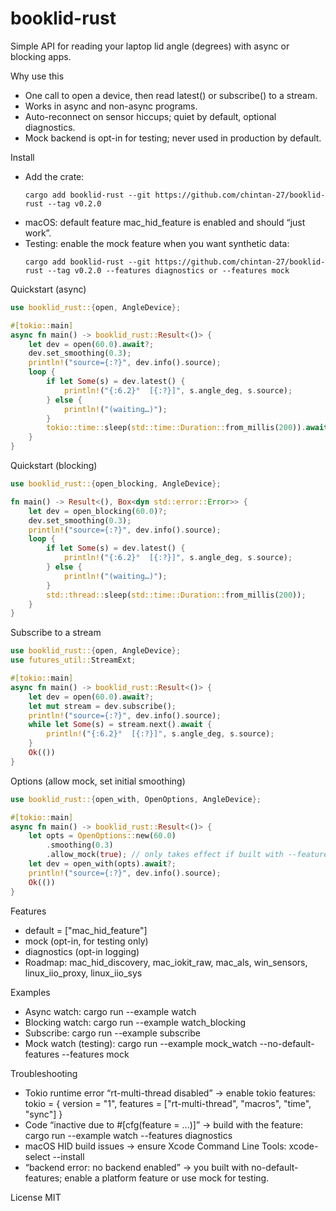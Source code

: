 # booklid-rust

Simple API for reading your laptop lid angle (degrees) with async or blocking apps.

Why use this
- One call to open a device, then read latest() or subscribe() to a stream.
- Works in async and non-async programs.
- Auto-reconnect on sensor hiccups; quiet by default, optional diagnostics.
- Mock backend is opt-in for testing; never used in production by default.

Install
- Add the crate:
  ```
  cargo add booklid-rust --git https://github.com/chintan-27/booklid-rust --tag v0.2.0
  ```
- macOS: default feature mac_hid_feature is enabled and should “just work”.
- Testing: enable the mock feature when you want synthetic data:
  ```
  cargo add booklid-rust --git https://github.com/chintan-27/booklid-rust --tag v0.2.0 --features diagnostics or --features mock
  ```

Quickstart (async)
```rust
use booklid_rust::{open, AngleDevice};

#[tokio::main]
async fn main() -> booklid_rust::Result<()> {
    let dev = open(60.0).await?;
    dev.set_smoothing(0.3);
    println!("source={:?}", dev.info().source);
    loop {
        if let Some(s) = dev.latest() {
            println!("{:6.2}°  [{:?}]", s.angle_deg, s.source);
        } else {
            println!("(waiting…)");
        }
        tokio::time::sleep(std::time::Duration::from_millis(200)).await;
    }
}
```

Quickstart (blocking)
```rust
use booklid_rust::{open_blocking, AngleDevice};

fn main() -> Result<(), Box<dyn std::error::Error>> {
    let dev = open_blocking(60.0)?;
    dev.set_smoothing(0.3);
    println!("source={:?}", dev.info().source);
    loop {
        if let Some(s) = dev.latest() {
            println!("{:6.2}°  [{:?}]", s.angle_deg, s.source);
        } else {
            println!("(waiting…)");
        }
        std::thread::sleep(std::time::Duration::from_millis(200));
    }
}
```

Subscribe to a stream
```rust
use booklid_rust::{open, AngleDevice};
use futures_util::StreamExt;

#[tokio::main]
async fn main() -> booklid_rust::Result<()> {
    let dev = open(60.0).await?;
    let mut stream = dev.subscribe();
    println!("source={:?}", dev.info().source);
    while let Some(s) = stream.next().await {
        println!("{:6.2}°  [{:?}]", s.angle_deg, s.source);
    }
    Ok(())
}
```

Options (allow mock, set initial smoothing)
```rust
use booklid_rust::{open_with, OpenOptions, AngleDevice};

#[tokio::main]
async fn main() -> booklid_rust::Result<()> {
    let opts = OpenOptions::new(60.0)
        .smoothing(0.3)
        .allow_mock(true); // only takes effect if built with --features mock
    let dev = open_with(opts).await?;
    println!("source={:?}", dev.info().source);
    Ok(())
}
```

Features
- default = ["mac_hid_feature"]
- mock (opt-in, for testing only)
- diagnostics (opt-in logging)
- Roadmap: mac_hid_discovery, mac_iokit_raw, mac_als, win_sensors, linux_iio_proxy, linux_iio_sys

Examples
- Async watch: cargo run --example watch
- Blocking watch: cargo run --example watch_blocking
- Subscribe: cargo run --example subscribe
- Mock watch (testing): cargo run --example mock_watch --no-default-features --features mock

Troubleshooting
- Tokio runtime error “rt-multi-thread disabled” → enable tokio features:
  tokio = { version = "1", features = ["rt-multi-thread", "macros", "time", "sync"] }
- Code “inactive due to #[cfg(feature = ...)]” → build with the feature:
  cargo run --example watch --features diagnostics
- macOS HID build issues → ensure Xcode Command Line Tools:
  xcode-select --install
- “backend error: no backend enabled” → you built with no-default-features; enable a platform feature or use mock for testing.

License
MIT